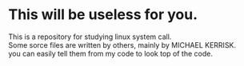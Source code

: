 # This will be useless for you.  
This is a repository for studying linux system call.  
Some sorce files are written by others, mainly by MICHAEL KERRISK.  
you can easily tell them from my code to look top of the code.
